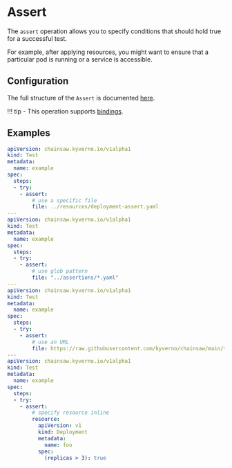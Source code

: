 # Assert

The `assert` operation allows you to specify conditions that should hold true for a successful test.

For example, after applying resources, you might want to ensure that a particular pod is running or a service is accessible.

## Configuration

The full structure of the `Assert` is documented [here](../reference/apis/chainsaw.v1alpha1.md#chainsaw-kyverno-io-v1alpha1-Assert).

!!! tip
    - This operation supports [bindings](../general/bindings.md).

## Examples

```yaml
apiVersion: chainsaw.kyverno.io/v1alpha1
kind: Test
metadata:
  name: example
spec:
  steps:
  - try:
    - assert:
        # use a specific file
        file: ../resources/deployment-assert.yaml
---
apiVersion: chainsaw.kyverno.io/v1alpha1
kind: Test
metadata:
  name: example
spec:
  steps:
  - try:
    - assert:
        # use glob pattern
        file: "../assertions/*.yaml"
---
apiVersion: chainsaw.kyverno.io/v1alpha1
kind: Test
metadata:
  name: example
spec:
  steps:
  - try:
    - assert:
        # use an URL
        file: https://raw.githubusercontent.com/kyverno/chainsaw/main/testdata/resource/valid.yaml
---
apiVersion: chainsaw.kyverno.io/v1alpha1
kind: Test
metadata:
  name: example
spec:
  steps:
  - try:
    - assert:
        # specify resource inline
        resource:
          apiVersion: v1
          kind: Deployment
          metadata:
            name: foo
          spec:
            (replicas > 3): true
```
